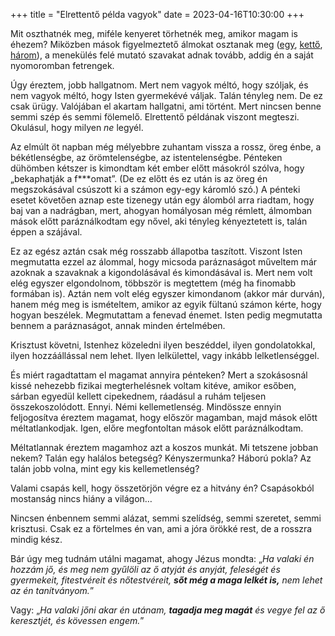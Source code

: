 +++
title = "Elrettentő példa vagyok"
date = 2023-04-16T10:30:00
+++

Mit oszthatnék meg,
miféle kenyeret törhetnék meg,
amikor magam is éhezem?
Miközben mások figyelmeztető álmokat osztanak meg
([egy][], [kettő][], [három][]),
a menekülés felé mutató szavakat adnak tovább,
addig én a saját nyomoromban fetrengek.

[egy]: https://www.youtube.com/watch?v=pEuuS9aPhiQ "Magyarország utolsó lakomája a nagy paráznával! (Dobra Tibor)"
[kettő]: https://www.youtube.com/watch?v=3v5tMJnKLEg "A vallásról… /figyelmeztető álom/ (Gyermekként Isten útján)"
[három]: https://www.youtube.com/watch?v=qNZmDaCTXCI "Menedék háborúban (Atyám örömében)"

Úgy éreztem, jobb hallgatnom.
Mert nem vagyok méltó, hogy szóljak,
és nem vagyok méltó, hogy Isten gyermekévé váljak.
Talán tényleg nem.
De ez csak ürügy.
Valójában el akartam hallgatni, ami történt.
Mert nincsen benne semmi szép és semmi fölemelő.
Elrettentő példának viszont megteszi.
Okulásul, hogy milyen *ne* legyél.

Az elmúlt öt napban még mélyebbre zuhantam vissza a rossz, öreg énbe,
a békétlenségbe, az örömtelenségbe, az istentelenségbe.
Pénteken dühömben kétszer is kimondtam két ember előtt másokról szólva,
hogy „bekaphatják a f\*\*\*omat”.
(De ez előtt és ez után is
az öreg én megszokásával
csúszott ki a számon egy-egy káromló szó.)
A pénteki esetet követően aznap este tizenegy után egy álomból arra riadtam,
hogy baj van a nadrágban,
mert, ahogyan homályosan még rémlett,
álmomban mások előtt paráználkodtam egy nővel,
aki tényleg kényeztetett is, talán éppen a szájával.

Ez az egész aztán csak még rosszabb állapotba taszított.
Viszont Isten megmutatta ezzel az álommal,
hogy micsoda paráznaságot műveltem
már azoknak a szavaknak a kigondolásával és kimondásával is.
Mert nem volt elég egyszer elgondolnom,
többször is megtettem (még ha finomabb formában is).
Aztán nem volt elég egyszer kimondanom (akkor már durván),
hanem még meg is ismételtem,
amikor az egyik fültanú számon kérte, hogy hogyan beszélek.
Megmutattam a fenevad énemet.
Isten pedig megmutatta bennem a paráznaságot,
annak minden értelmében.

Krisztust követni,
Istenhez közeledni
ilyen beszéddel,
ilyen gondolatokkal,
ilyen hozzáállással nem lehet.
Ilyen lelkülettel,
vagy inkább lelketlenséggel.

És miért ragadtattam el magamat annyira pénteken?
Mert a szokásosnál kissé nehezebb fizikai megterhelésnek voltam kitéve,
amikor esőben, sárban egyedül kellett cipekednem,
ráadásul a ruhám teljesen összekoszolódott.
Ennyi.
Némi kellemetlenség.
Mindössze ennyin feljogosítva éreztem magamat,
hogy először magamban, majd mások előtt méltatlankodjak.
Igen, előre megfontoltan mások előtt paráználkodtam.

Méltatlannak éreztem magamhoz azt a koszos munkát.
Mi tetszene jobban nekem?
Talán egy halálos betegség?
Kényszermunka?
Háború pokla?
Az talán jobb volna, mint egy kis kellemetlenség?

Valami csapás kell, hogy összetörjön végre ez a hitvány én?
Csapásokból mostanság nincs hiány a világon…

Nincsen énbennem semmi alázat,
semmi szelídség,
semmi szeretet,
semmi krisztusi.
Csak ez a förtelmes én van,
ami a jóra örökké rest,
de a rosszra mindig kész.

Bár úgy meg tudnám utálni magamat,
ahogy Jézus mondta:
„<i>Ha valaki én hozzám jő,
és meg nem gyűlöli az ő atyját és anyját, feleségét és gyermekeit, fitestvéreit és nőtestvéreit,
**sőt még a maga lelkét is,**
nem lehet az én tanítványom.</i>”

Vagy:
„<i>Ha valaki jőni akar én utánam,
**tagadja meg magát** és vegye fel az ő keresztjét,
és kövessen engem.</i>”
